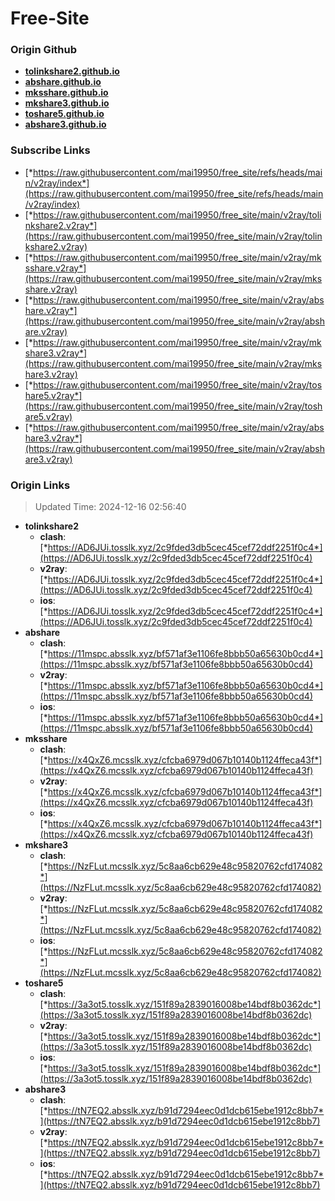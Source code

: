 # Free-Site

### Origin Github

- [**tolinkshare2.github.io**](https://github.com/tolinkshare2/tolinkshare2.github.io)
- [**abshare.github.io**](https://github.com/abshare/abshare.github.io)
- [**mksshare.github.io**](https://github.com/mksshare/mksshare.github.io)
- [**mkshare3.github.io**](https://github.com/mkshare3/mkshare3.github.io)
- [**toshare5.github.io**](https://github.com/toshare5/toshare5.github.io)
- [**abshare3.github.io**](https://github.com/abshare3/abshare3.github.io)

### Subscribe Links

- [*https://raw.githubusercontent.com/mai19950/free_site/refs/heads/main/v2ray/index*](https://raw.githubusercontent.com/mai19950/free_site/refs/heads/main/v2ray/index)
- [*https://raw.githubusercontent.com/mai19950/free_site/main/v2ray/tolinkshare2.v2ray*](https://raw.githubusercontent.com/mai19950/free_site/main/v2ray/tolinkshare2.v2ray)
- [*https://raw.githubusercontent.com/mai19950/free_site/main/v2ray/mksshare.v2ray*](https://raw.githubusercontent.com/mai19950/free_site/main/v2ray/mksshare.v2ray)
- [*https://raw.githubusercontent.com/mai19950/free_site/main/v2ray/abshare.v2ray*](https://raw.githubusercontent.com/mai19950/free_site/main/v2ray/abshare.v2ray)
- [*https://raw.githubusercontent.com/mai19950/free_site/main/v2ray/mkshare3.v2ray*](https://raw.githubusercontent.com/mai19950/free_site/main/v2ray/mkshare3.v2ray)
- [*https://raw.githubusercontent.com/mai19950/free_site/main/v2ray/toshare5.v2ray*](https://raw.githubusercontent.com/mai19950/free_site/main/v2ray/toshare5.v2ray)
- [*https://raw.githubusercontent.com/mai19950/free_site/main/v2ray/abshare3.v2ray*](https://raw.githubusercontent.com/mai19950/free_site/main/v2ray/abshare3.v2ray)

### Origin Links

> Updated Time: 2024-12-16 02:56:40

- **tolinkshare2**
  - **clash**: [*https://AD6JUi.tosslk.xyz/2c9fded3db5cec45cef72ddf2251f0c4*](https://AD6JUi.tosslk.xyz/2c9fded3db5cec45cef72ddf2251f0c4)
  - **v2ray**: [*https://AD6JUi.tosslk.xyz/2c9fded3db5cec45cef72ddf2251f0c4*](https://AD6JUi.tosslk.xyz/2c9fded3db5cec45cef72ddf2251f0c4)
  - **ios**: [*https://AD6JUi.tosslk.xyz/2c9fded3db5cec45cef72ddf2251f0c4*](https://AD6JUi.tosslk.xyz/2c9fded3db5cec45cef72ddf2251f0c4)
- **abshare**
  - **clash**: [*https://11mspc.absslk.xyz/bf571af3e1106fe8bbb50a65630b0cd4*](https://11mspc.absslk.xyz/bf571af3e1106fe8bbb50a65630b0cd4)
  - **v2ray**: [*https://11mspc.absslk.xyz/bf571af3e1106fe8bbb50a65630b0cd4*](https://11mspc.absslk.xyz/bf571af3e1106fe8bbb50a65630b0cd4)
  - **ios**: [*https://11mspc.absslk.xyz/bf571af3e1106fe8bbb50a65630b0cd4*](https://11mspc.absslk.xyz/bf571af3e1106fe8bbb50a65630b0cd4)
- **mksshare**
  - **clash**: [*https://x4QxZ6.mcsslk.xyz/cfcba6979d067b10140b1124ffeca43f*](https://x4QxZ6.mcsslk.xyz/cfcba6979d067b10140b1124ffeca43f)
  - **v2ray**: [*https://x4QxZ6.mcsslk.xyz/cfcba6979d067b10140b1124ffeca43f*](https://x4QxZ6.mcsslk.xyz/cfcba6979d067b10140b1124ffeca43f)
  - **ios**: [*https://x4QxZ6.mcsslk.xyz/cfcba6979d067b10140b1124ffeca43f*](https://x4QxZ6.mcsslk.xyz/cfcba6979d067b10140b1124ffeca43f)
- **mkshare3**
  - **clash**: [*https://NzFLut.mcsslk.xyz/5c8aa6cb629e48c95820762cfd174082*](https://NzFLut.mcsslk.xyz/5c8aa6cb629e48c95820762cfd174082)
  - **v2ray**: [*https://NzFLut.mcsslk.xyz/5c8aa6cb629e48c95820762cfd174082*](https://NzFLut.mcsslk.xyz/5c8aa6cb629e48c95820762cfd174082)
  - **ios**: [*https://NzFLut.mcsslk.xyz/5c8aa6cb629e48c95820762cfd174082*](https://NzFLut.mcsslk.xyz/5c8aa6cb629e48c95820762cfd174082)
- **toshare5**
  - **clash**: [*https://3a3ot5.tosslk.xyz/151f89a2839016008be14bdf8b0362dc*](https://3a3ot5.tosslk.xyz/151f89a2839016008be14bdf8b0362dc)
  - **v2ray**: [*https://3a3ot5.tosslk.xyz/151f89a2839016008be14bdf8b0362dc*](https://3a3ot5.tosslk.xyz/151f89a2839016008be14bdf8b0362dc)
  - **ios**: [*https://3a3ot5.tosslk.xyz/151f89a2839016008be14bdf8b0362dc*](https://3a3ot5.tosslk.xyz/151f89a2839016008be14bdf8b0362dc)
- **abshare3**
  - **clash**: [*https://tN7EQ2.absslk.xyz/b91d7294eec0d1dcb615ebe1912c8bb7*](https://tN7EQ2.absslk.xyz/b91d7294eec0d1dcb615ebe1912c8bb7)
  - **v2ray**: [*https://tN7EQ2.absslk.xyz/b91d7294eec0d1dcb615ebe1912c8bb7*](https://tN7EQ2.absslk.xyz/b91d7294eec0d1dcb615ebe1912c8bb7)
  - **ios**: [*https://tN7EQ2.absslk.xyz/b91d7294eec0d1dcb615ebe1912c8bb7*](https://tN7EQ2.absslk.xyz/b91d7294eec0d1dcb615ebe1912c8bb7)
